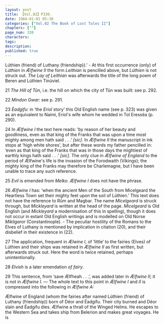 ```yaml
---
layout: post
title: 【Vol.02】P330.
date: 1984-01-01 05:30
categories: ["Vol.02 The Book of Lost Tales II"]
chapters: [""]
page_num: 330
characters: 
tags: 
description: 
published: true
---
```


<p style="text-indent: 0;">
Lúthien (friend) of Luthany (friendship)).’ - At this first occurrence (only) of <I>Lúthien</I> in <I>Ælfwine II</I> the form <I>Leithian</I> is pencilled above, but <I>Lúthien</I> is not struck out. <I>The Lay of Leithian</I> was afterwards the title of the long poem of Beren and Lúthien Tinúviel.
</p>

21 <I>The Hill of Tûn</I>, i.e. the hill on which the city of Tûn was built: see p. 292.

22 <I>Mindon Gwar:</I> see p. 291.

23 <I>Éadgifu:</I> in ‘the <I>Eriol</I> story’ this Old English name (see p. 323) was given as an equivalent to Naimi, Eriol's wife whom he wedded in Tol Eressëa (p. 290).

24 In <I>Ælfwine I</I> the text here reads: ‘by reason of her beauty and goodliness, even as that king of the Franks that was upon a time most mighty among men hath said . . .’ <I>[sic]</I>. In <I>Ælfwine II</I> the manuscript in ink stops at ‘high white shores', but after these words my father pencilled in: ‘even as that king of the Franks that was in those days the mightiest of earthly kings hath said . . .’ <I>[sic]</I>. The only clue in <I>Ælfwine of England</I> to the period of Ælfwine's life is the invasion of the Forodwaith (Vikings); the mighty king of the Franks may therefore be Charlemagne, but I have been unable to trace any such reference.

25 <I>Evil</I> is emended from <I>Melko. Ælfwine I</I> does not have the phrase.

26 <I>Ælfwine I</I> has: ‘when the ancient Men of the South from Micelgeard the Heartless Town set their mighty feet upon the soil of Lúthien.’ This text does not have the reference to Rûm and Magbar. The name <I>Micelgeard</I> is struck through, but <I>Mickleyard</I> is written at the head of the page. <I>Micelgeard</I> is Old English (and <I>Mickleyard</I> a modernisation of this in spelling), though it does not occur in extant Old English writings and is modelled on Old Norse <I>Mikligaror</I> (Constantinople). - The peculiar hostility of the Romans to the Elves of Luthany is mentioned by implication in citation (20), and their disbelief in their existence in (22).

27 The application, frequent in <I>Ælwine I</I>, of ‘little’ to the fairies (Elves) of Lúthien and their ships was retained in <I>Ælfwine II</I> as first written, but afterwards struck out. Here the word is twice retained, perhaps unintentionally.

28 <I>Elvish</I> is a later emendation <I>of fairy</I>.

29 This sentence, from ‘save Ælfheah . . .’, was added later in <I>Ælfwine II</I>; it is not in <I>Ælfwine I. —</I> The whole text to this point in <I>Ælfwine I</I> and <I>II</I> is compressed into the following in <I>Ælfwine A:</I>

Ælfwine of England (whom the fairies after named Lúthien (friend) of Luthany (friendship)) born of Déor and Éadgifu. Their city burned and Déor slain and Éadgifu dies. Ælfwine a thrall of the Winged Helms. He escapes to the Western Sea and takes ship from Belerion and makes great voyages. He is

